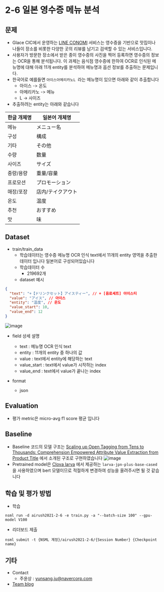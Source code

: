 # 2-6 일본 영수증 메뉴 분석
## 문제
- Glace CIC에서 운영하는 [LINE CONOMI](https://lineconomi.me/) 서비스는 영수증을 기반으로 맛집이나 나들이 장소를 비롯한 다양한 곳의 리뷰를 남기고 검색할 수 있는 서비스입니다. 
- 사용자가 방문한 장소에서 받은 종이 영수증의 사진을 찍어 등록하면 영수증의 정보는 OCR을 통해 분석됩니다. 
이 과제는 음식점 영수증에 한하여 OCR로 인식된 메뉴명에 대해 아래 11개 entity를 분석하여 메뉴명과 옵션 정보를 추출하는 문제입니다. 
- 한국어로 예를들면 `아이스아메리카노L `라는 메뉴명이 있으면 아래와 같이 추출합니다
    - 아이스 -> 온도
    - 아메리카노 -> 메뉴
    - L -> 사이즈
 - 추출하려는 entity는 아래와 같습니다
  
한글 개체명 | 일본어 개체명
-- | --
메뉴 | メニュー名
구성 | 構成
기타 | その他
수량 | 数量
사이즈 | サイズ
중량/용량 | 重量/容量
프로모션 | プロモーション
매장/포장 | 店内/テイクアウト
온도 | 温度
추천 | おすすめ
맛 | 味


## Dataset
 - train/train_data
   - 학습데이터는 영수증 메뉴명 OCR 인식 text에서 11개의 entity 영역을 추출한 데이터 입니다 일본어로 구성되어있습니다
   - 학습데이터 수
      - 219692개
   - dataset 예시
```json
{
  "text": "+【ドリンクセット】アイスティー", // + [음료세트] 아이스티
  "value": "アイス", // 아이스
  "entity": "温度", // 온도
  "value_start": 10,
  "value_end": 12
}
```
![image](https://media.oss.navercorp.com/user/16388/files/25050080-be09-11eb-8356-77f745f35b2d)


  - field 상세 설명
      - text : 메뉴명 OCR 인식 text
      - entity : 11개의 entity 중 하나의 값
      - value : text에서 entity에 해당하는 text
      - value_start : text에서 value가 시작하는 index
      - value_end : text에서 value가 끝나는 index

   - format
       - json


## Evaluation
 - 평가 metric은 micro-avg f1 score 평균 입니다

## Baseline
 - Baseline 코드의 모델 구조는 [Scaling up Open Tagging from Tens to Thousands: Comprehension Empowered Attribute Value Extraction from Product Title](https://www.aclweb.org/anthology/P19-1514/) 에서 소개된 구조로 구현하였습니다
![image](https://media.oss.navercorp.com/user/16388/files/e2316880-f837-11ea-9ffd-442e9eadf237)
 - Pretrained model은 [Clova larva](https://oss.navercorp.com/Conversation/LaRva) 에서 제공하는 `larva-jpn-plus-base-cased`을 사용하였으며 bert 모델이므로 적절하게 변경하여 성능을 올려주시면 될 것 같습니다

## 학습 및 평가 방법
 - 학습
```
nsml run -d airush2021-2-6 -e train.py -a "--batch-size 100" --gpu-model V100
```
 - 리더보드 제출
```
nsml submit -t {NSML 계정}/airush2021-2-6/{Session Number} {Checkpoint name}
```

## 기타

 - Contact
    - 주윤상 : yunsang.ju@navercorp.com
 - [Team blog](https://medium.com/naver-place-dev)
